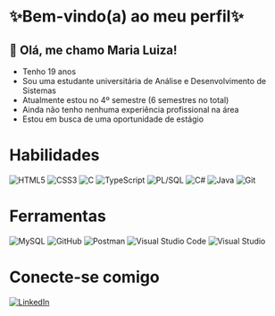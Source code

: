 # ✨Bem-vindo(a) ao meu perfil✨
## 👋  Olá, me chamo Maria Luiza!
- Tenho 19 anos
- Sou uma estudante universitária de Análise e Desenvolvimento de Sistemas
- Atualmente estou no 4º semestre (6 semestres no total)
- Ainda não tenho nenhuma experiência profissional na área
- Estou em busca de uma oportunidade de estágio

# Habilidades
![HTML5](https://img.shields.io/badge/-HTML5-E34F26?logo=html5&logoColor=fff)
![CSS3](https://img.shields.io/badge/-CSS3-1572B6?logo=css3&logoColor=fff)
![C](https://img.shields.io/badge/-C-A8B9CC?logo=c&logoColor=fff)
![TypeScript](https://img.shields.io/badge/-TypeScript-3178C6?logo=typescript&logoColor=fff)
![PL/SQL](https://img.shields.io/badge/-PL/SQL-336791?logo=oracle&logoColor=fff)
![C#](https://img.shields.io/badge/-C%23-239120?logo=c-sharp&logoColor=fff)
![Java](https://img.shields.io/badge/-Java-007396?logo=java&logoColor=fff)
![Git](https://img.shields.io/badge/-Git-F05032?logo=git&logoColor=fff)

# Ferramentas
![MySQL](https://img.shields.io/badge/-MySQL-4479A1?logo=mysql&logoColor=fff)
![GitHub](https://img.shields.io/badge/-GitHub-181717?logo=github&logoColor=fff)
![Postman](https://img.shields.io/badge/-Postman-FF6C37?logo=postman&logoColor=fff)
![Visual Studio Code](https://img.shields.io/badge/-VS%20Code-007ACC?logo=visual-studio-code&logoColor=fff)
![Visual Studio](https://img.shields.io/badge/-Visual%20Studio-5C2D91?logo=visual-studio&logoColor=fff)

# Conecte-se comigo
[![LinkedIn](https://img.shields.io/badge/-LinkedIn-0A66C2?logo=linkedin&logoColor=fff)](https://www.linkedin.com/in/maria-luiza-abrami-617bab330)